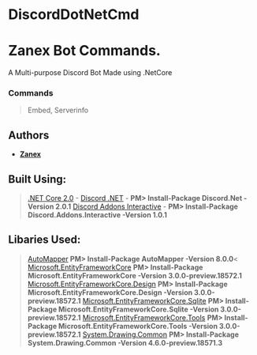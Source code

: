 # DiscordDotNetCmd

# Zanex Bot Commands.
A Multi-purpose Discord Bot Made using .NetCore

### Commands
> Embed, Serverinfo

## Authors
* [**Zanex**](https://github.com/ZanexOwO)

## Built Using:
> [.NET Core 2.0](https://docs.microsoft.com/en-us/dotnet/core/) -
[Discord .NET](https://github.com/RogueException/Discord.Net) -
**PM> Install-Package Discord.Net -Version 2.0.1**
[Discord Addons Interactive](https://www.nuget.org/packages/Discord.Addons.Interactive/) -
**PM> Install-Package Discord.Addons.Interactive -Version 1.0.1**

## Libaries Used:
> [AutoMapper](https://www.nuget.org/packages/AutoMapper/) 
**PM> Install-Package AutoMapper -Version 8.0.0**<
> [Microsoft.EntityFrameworkCore](https://www.nuget.org/packages/Microsoft.EntityFrameworkCore/3.0.0-preview.18572.1)
**PM> Install-Package Microsoft.EntityFrameworkCore -Version 3.0.0-preview.18572.1**
> [Microsoft.EntityFrameworkCore.Design](https://www.nuget.org/packages/Microsoft.EntityFrameworkCore.Design/3.0.0-preview.18572.1)
**PM> Install-Package Microsoft.EntityFrameworkCore.Design -Version 3.0.0-preview.18572.1**
> [Microsoft.EntityFrameworkCore.Sqlite](https://www.nuget.org/packages/Microsoft.EntityFrameworkCore.Sqlite/3.0.0-preview.18572.1)
**PM> Install-Package Microsoft.EntityFrameworkCore.Sqlite -Version 3.0.0-preview.18572.1**
> [Microsoft.EntityFrameworkCore.Tools](https://www.nuget.org/packages/Microsoft.EntityFrameworkCore.Tools/3.0.0-preview.18572.1)
**PM> Install-Package Microsoft.EntityFrameworkCore.Tools -Version 3.0.0-preview.18572.1**
> [System.Drawing.Common](https://www.nuget.org/packages/System.Drawing.Common/4.6.0-preview.18571.3)
**PM> Install-Package System.Drawing.Common -Version 4.6.0-preview.18571.3**

